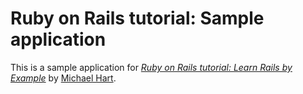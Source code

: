 # Ruby on Rails tutorial: Sample application

This is a sample application for [*Ruby on Rails tutorial: Learn Rails by Example*](http://railstutorial.org/) by [Michael Hart](http://michaelhartl.com).